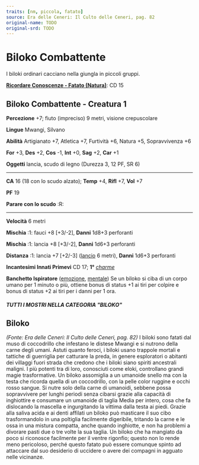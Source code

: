```yaml
---
traits: [nm, piccola, fatato]
source: Era delle Ceneri: Il Culto delle Ceneri, pag. 82
original-name: TODO
original-srd: TODO
---
```


# Biloko Combattente

I biloki ordinari cacciano nella giungla in piccoli gruppi.

**[Ricordare Conoscenze - Fatato (Natura)](/azioni/abilita/ricordare-conoscenze)**:
CD 15

## Biloko Combattente - Creatura 1

**Percezione** +7; fiuto (impreciso) 9 metri, visione crepuscolare

**Lingue** Mwangi, Silvano

**Abilità** Artigianato +7, Atletica +7, Furtività +6, Natura +5, Sopravvivenza
+6

**For** +3, **Des** +2, **Cos** -1, **Int** +0, **Sag** +2, **Car** +1

**Oggetti** lancia, scudo di legno (Durezza 3, 12 PF, SR 6)

---

**CA** 16 (18 con lo scudo alzato); **Temp** +4, **Rifl** +7, **Vol** +7

**PF** 19

**Parare con lo scudo** :R:

---

**Velocità** 6 metri

**Mischia** :1: fauci +8 \[+3/-2], **Danni** 1d8+3 perforanti

**Mischia** :1: lancia +8 \[+3/-2], **Danni** 1d6+3 perforanti

**Distanza** :1: lancia +7 \[+2/-3] ([lancio](/tratti/lancio) 6 metri),
**Danni** 1d6+3 perforanti

**Incantesimi Innati Primevi** CD 17; **1°** _[charme](/incantesimi/charme)_

**Banchetto Ispiratore** ([emozione](/tratti/emozione),
[mentale](/tratti/mentale)) Se un biloko si ciba di un corpo umano per 1 minuto
o più, ottiene bonus di status +1 ai tiri per colpire e bonus di status +2 ai
tiri per i danni per 1 ora.

##### TUTTI I MOSTRI NELLA CATEGORIA "BILOKO"

## **Biloko**

_(Fonte: Era delle Ceneri: Il Culto delle Ceneri, pag. 82)_ I biloki sono fatati
dal muso di coccodrillo che infestano le distese Mwangi e si nutrono della carne
degli umani. Astuti quanto feroci, i biloki usano trappole mortali e tattiche di
guerriglia per catturare la preda, in genere esploratori o abitanti dei villaggi
fuori strada che credono che i biloki siano spiriti ancestrali maligni. I più
potenti tra di loro, conosciuti come eloki, controllano grandi magie
trasformative. Un biloko assomiglia a un umanoide snello ma con la testa che
ricorda quella di un coccodrillo, con la pelle color ruggine e occhi rosso
sangue. Si nutre solo della carne di umanoidi, sebbene possa sopravvivere per
lunghi periodi senza cibarsi grazie alla capacità di inghiottire e consumare un
umanoide di taglia Media per intero, cosa che fa dislocando la mascella e
ingurgitando la vittima dalla testa ai piedi. Grazie alla saliva acida e ai
denti affilati un biloko può masticare il suo cibo trasformandolo in una
poltiglia facilmente digeribile, tritando la carne e le ossa in una mistura
compatta, anche quando inghiotte, e non ha problemi a divorare pasti due o tre
volte la sua taglia. Un biloko che ha mangiato da poco si riconosce facilmente
per il ventre rigonfio; questo non lo rende meno pericoloso, perché questo
fatato può essere comunque spinto ad attaccare dal suo desiderio di uccidere o
avere dei compagni in agguato nelle vicinanze.
